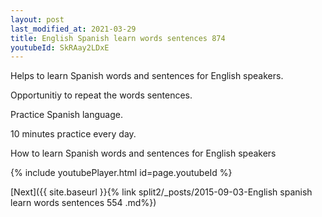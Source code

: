 ```yaml
---
layout: post
last_modified_at: 2021-03-29
title: English Spanish learn words sentences 874 
youtubeId: SkRAay2LDxE
---
```

 
 
Helps to learn Spanish words and sentences for English speakers.

Opportunitiy to repeat the words sentences. 

Practice Spanish language. 
 
10 minutes practice every day. 
 
How to learn Spanish words and sentences for English speakers 
 
{% include youtubePlayer.html id=page.youtubeId %}
 
 
[Next]({{ site.baseurl }}{% link  split2/_posts/2015-09-03-English spanish learn words sentences 554 .md%})
 
